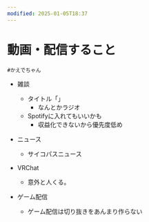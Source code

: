 ```yaml
---
modified: 2025-01-05T18:37
---
```

# 動画・配信すること

`#かえでちゃん`

- 雑談
    - タイトル「」
        - なんとかラジオ
    - Spotifyに入れてもいいかも
        - 収益化できないから優先度低め
- ニュース
    - サイコパスニュース
- VRChat
    - 意外と人くる。
    
- ゲーム配信
    - ゲーム配信は切り抜きをあんまり作らない